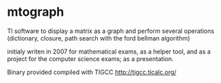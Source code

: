 mtograph
========

TI software to display a matrix as a graph and perform several operations (dictionary, closure, path search with the ford bellman algorithm)

initialy writen in 2007 for mathematical exams, as a helper tool, and as a project for the computer science exams; as a presentation. 

Binary provided compiled with TIGCC http://tigcc.ticalc.org/ 

